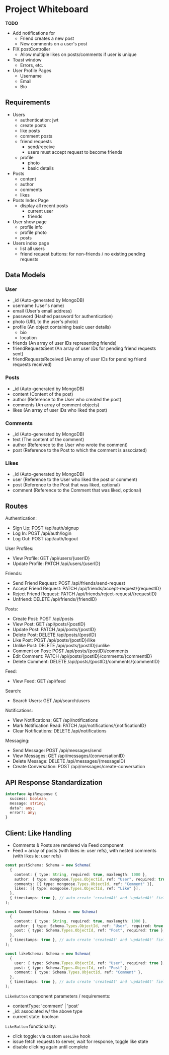 # Project Whiteboard

**TODO**

- Add notifications for
  - Friend creates a new post
  - New comments on a user's post
- FIX postController
  - Allow multiple likes on posts/comments if user is unique
- Toast window
  - Errors, etc.
- User Profile Pages
  - Username
  - Email
  - Bio

## Requirements

- Users
  - authentication: jwt
  - create posts
  - like posts
  - comment posts
  - friend requests
    - send/receive
    - users must accept request to become friends
  - profile
    - photo
    - basic details
- Posts
  - content
  - author
  - comments
  - likes
- Posts Index Page
  - display all recent posts
    - current user
    - friends
- User show page
  - profile info
  - profile photo
  - posts
- Users index page
  - list all users
  - friend request buttons: for non-friends / no existing pending requests

## Data Models

### User

- \_id (Auto-generated by MongoDB)
- username (User's name)
- email (User's email address)
- password (Hashed password for authentication)
- photo (URL to the user's photo)
- profile (An object containing basic user details)
  - bio
  - location
- friends (An array of user IDs representing friends)
- friendRequestsSent (An array of user IDs for pending friend requests sent)
- friendRequestsReceived (An array of user IDs for pending friend requests received)

### Posts

- \_id (Auto-generated by MongoDB)
- content (Content of the post)
- author (Reference to the User who created the post)
- comments (An array of comment objects)
- likes (An array of user IDs who liked the post)

### Comments

- \_id (Auto-generated by MongoDB)
- text (The content of the comment)
- author (Reference to the User who wrote the comment)
- post (Reference to the Post to which the comment is associated)

### Likes

- \_id (Auto-generated by MongoDB)
- user (Reference to the User who liked the post or comment)
- post (Reference to the Post that was liked, optional)
- comment (Reference to the Comment that was liked, optional)

## Routes

Authentication:

- Sign Up: POST /api/auth/signup
- Log In: POST /api/auth/login
- Log Out: POST /api/auth/logout

User Profiles:

- View Profile: GET /api/users/{userID}
- Update Profile: PATCH /api/users/{userID}

Friends:

- Send Friend Request: POST /api/friends/send-request
- Accept Friend Request: PATCH /api/friends/accept-request/{requestID}
- Reject Friend Request: PATCH /api/friends/reject-request/{requestID}
- Unfriend: DELETE /api/friends/{friendID}

Posts:

- Create Post: POST /api/posts
- View Post: GET /api/posts/{postID}
- Update Post: PATCH /api/posts/{postID}
- Delete Post: DELETE /api/posts/{postID}
- Like Post: POST /api/posts/{postID}/like
- Unlike Post: DELETE /api/posts/{postID}/unlike
- Comment on Post: POST /api/posts/{postID}/comments
- Edit Comment: PATCH /api/posts/{postID}/comments/{commentID}
- Delete Comment: DELETE /api/posts/{postID}/comments/{commentID}

Feed:

- View Feed: GET /api/feed

Search:

- Search Users: GET /api/search/users

Notifications:

- View Notifications: GET /api/notifications
- Mark Notification Read: PATCH /api/notifications/{notificationID}
- Clear Notifications: DELETE /api/notifications

Messaging:

- Send Message: POST /api/messages/send
- View Messages: GET /api/messages/{conversationID}
- Delete Message: DELETE /api/messages/{messageID}
- Create Conversation: POST /api/messages/create-conversation

## API Response Standardization

```ts
interface ApiResponse {
  success: boolean;
  message: string;
  data?: any;
  error?: any;
}
```

## Client: Like Handling

- Comments & Posts are rendered via Feed component
- Feed = array of posts (with likes ie: user refs), with nested comments (with likes ie: user refs)

```ts
const postSchema: Schema = new Schema(
  {
    content: { type: String, required: true, maxlength: 1000 },
    author: { type: mongoose.Types.ObjectId, ref: "User", required: true },
    comments: [{ type: mongoose.Types.ObjectId, ref: "Comment" }],
    likes: [{ type: mongoose.Types.ObjectId, ref: "Like" }],
  },
  { timestamps: true }, // auto create 'createdAt' and 'updatedAt' fields
);

const CommentSchema: Schema = new Schema(
  {
    content: { type: String, required: true, maxlength: 1000 },
    author: { type: Schema.Types.ObjectId, ref: "User", required: true },
    post: { type: Schema.Types.ObjectId, ref: "Post", required: true },
  },
  { timestamps: true }, // auto create 'createdAt' and 'updatedAt' fields
);

const likeSchema: Schema = new Schema(
  {
    user: { type: Schema.Types.ObjectId, ref: "User", required: true },
    post: { type: Schema.Types.ObjectId, ref: "Post" },
    comment: { type: Schema.Types.ObjectId, ref: "Comment" },
  },
  { timestamps: true }, // auto create 'createdAt' and 'updatedAt' fields
);
```

`LikeButton` component parameters / requirements:

- contentType: 'comment' | 'post'
- \_id: associated w/ the above type
- current state: boolean

`LikeButton` functionality:

- click toggle: via custom `useLike` hook
- issue fetch requests to server, wait for response, toggle like state
- disable clicking again until complete
